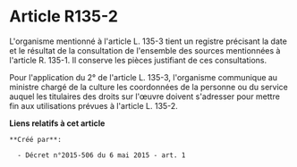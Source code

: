 # Article R135-2

L'organisme mentionné à l'article L. 135-3 tient un registre précisant la date et le résultat de la consultation de
l'ensemble des sources mentionnées à l'article R. 135-1. Il conserve les pièces justifiant de ces consultations. 

Pour l'application du 2° de l'article L. 135-3, l'organisme communique au ministre chargé de la culture les coordonnées de la
personne ou du service auquel les titulaires des droits sur l'œuvre doivent s'adresser pour mettre fin aux utilisations
prévues à l'article L. 135-2.

**Liens relatifs à cet article**

	**Créé par**:

	  - Décret n°2015-506 du 6 mai 2015 - art. 1
